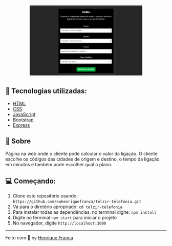 
<h1 align="center">  
  <img src="https://github.com/euhenriquefranca/telzir-telefonia/blob/master/public/css/imgPrint.png" width="70%"/>
</h1>

## :rocket: Tecnologias utilizadas:
- [HTML](https://developer.mozilla.org/pt-BR/docs/Web/HTML)
- [CSS](https://developer.mozilla.org/pt-BR/docs/Web/CSS)
- [JavaScript](https://developer.mozilla.org/pt-BR/docs/Aprender/JavaScript)
- [Bootstrap](https://getbootstrap.com/docs/4.5/getting-started/introduction/)
- [Express](https://expressjs.com/pt-br/)

## :bookmark: Sobre
Página na web onde o cliente pode calcular o valor da ligação.
O cliente escolhe os códigos das cidades de origem e destino, o tempo da ligação em minutos e também pode escolher qual o plano.

💻 Começando:
------------------
1. Clone este repositório usando: `https://github.com/euhenriquefranca/telzir-telefonia.git`
2. Vá para o diretório apropriado: `cd telzir-telefonia`
3. Para instalar todas as dependências, no terminal digite: `npm install`
4. Digite no terminal  `npm start` para iniciar o projeto
5. No navegador, digite `http://localhost:3000`

------------------
Feito com :black_heart: by [Henrique França](https://www.linkedin.com/in/euhenriquefranca/)
